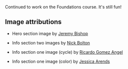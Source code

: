 Continued to work on the Foundations course. It's still fun!

## Image attributions

- Hero section image by [Jeremy Bishop](https://unsplash.com/photos/grayscale-photography-of-woman-holding-android-smartphone-while-looking-up-7qplxRQbz34)

- Info section two images by [Nick Bolton](https://unsplash.com/@nickrbolton)

- Info section one image (cycle) by [Ricardo Gomez Angel](https://unsplash.com/photos/gray-bicycle-87vUJY3ntyI)

- Info section one image (color) by [Jessica Arends](https://unsplash.com/photos/pink-concrete-commercial-building-near-green-tree-8saVYOMHFzU)
